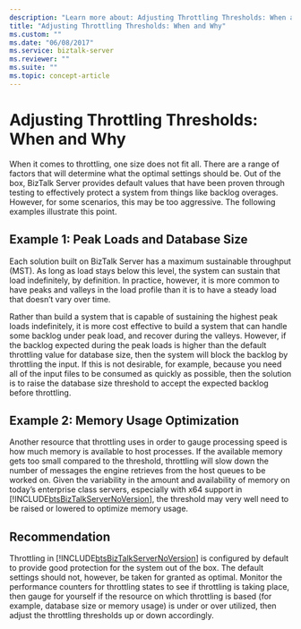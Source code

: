 ```yaml
---
description: "Learn more about: Adjusting Throttling Thresholds: When and Why"
title: "Adjusting Throttling Thresholds: When and Why"
ms.custom: ""
ms.date: "06/08/2017"
ms.service: biztalk-server
ms.reviewer: ""
ms.suite: ""
ms.topic: concept-article
---
```

# Adjusting Throttling Thresholds: When and Why
When it comes to throttling, one size does not fit all. There are a range of factors that will determine what the optimal settings should be. Out of the box, BizTalk Server provides default values that have been proven through testing to effectively protect a system from things like backlog overages. However, for some scenarios, this may be too aggressive. The following examples illustrate this point.  
  
## Example 1: Peak Loads and Database Size  
 Each solution built on BizTalk Server has a maximum sustainable throughput (MST). As long as load stays below this level, the system can sustain that load indefinitely, by definition. In practice, however, it is more common to have peaks and valleys in the load profile than it is to have a steady load that doesn’t vary over time.  
  
 Rather than build a system that is capable of sustaining the highest peak loads indefinitely, it is more cost effective to build a system that can handle some backlog under peak load, and recover during the valleys. However, if the backlog expected during the peak loads is higher than the default throttling value for database size, then the system will block the backlog by throttling the input. If this is not desirable, for example, because you need all of the input files to be consumed as quickly as possible, then the solution is to raise the database size threshold to accept the expected backlog before throttling.  
  
## Example 2: Memory Usage Optimization  
 Another resource that throttling uses in order to gauge processing speed is how much memory is available to host processes. If the available memory gets too small compared to the threshold, throttling will slow down the number of messages the engine retrieves from the host queues to be worked on. Given the variability in the amount and availability of memory on today’s enterprise class servers, especially with x64 support in [!INCLUDE[btsBizTalkServerNoVersion](../includes/btsbiztalkservernoversion-md.md)], the threshold may very well need to be raised or lowered to optimize memory usage.  
  
## Recommendation  
 Throttling in [!INCLUDE[btsBizTalkServerNoVersion](../includes/btsbiztalkservernoversion-md.md)] is configured by default to provide good protection for the system out of the box. The default settings should not, however, be taken for granted as optimal. Monitor the performance counters for throttling states to see if throttling is taking place, then gauge for yourself if the resource on which throttling is based (for example, database size or memory usage) is under or over utilized, then adjust the throttling thresholds up or down accordingly.

